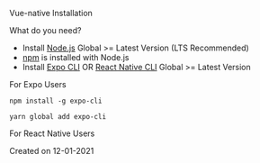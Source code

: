 Vue-native Installation

What do you need?
- Install [Node.js](https://nodejs.org/en/) Global >= Latest Version (LTS Recommended)
- [npm](https://www.npmjs.com/get-npm) is installed with Node.js
- Install [Expo CLI](https://expo.io/tools#cli) OR [React Native CLI](https://reactnative.dev/docs/environment-setup) Global >= Latest Version

For Expo Users
```
npm install -g expo-cli

yarn global add expo-cli 
```

For React Native Users







Created on 12-01-2021
